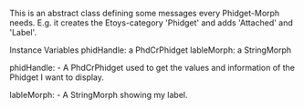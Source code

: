 This is an abstract class defining some messages every Phidget-Morph needs.
E.g. it creates the Etoys-category 'Phidget' and adds 'Attached' and 'Label'.

Instance Variables
	phidHandle: a PhdCrPhidget
	lableMorph: a StringMorph
	
phidHandle:
	- A PhdCrPhidget used to get the values and information of the Phidget I want to display.
	
lableMorph:
	- A StringMorph showing my label.